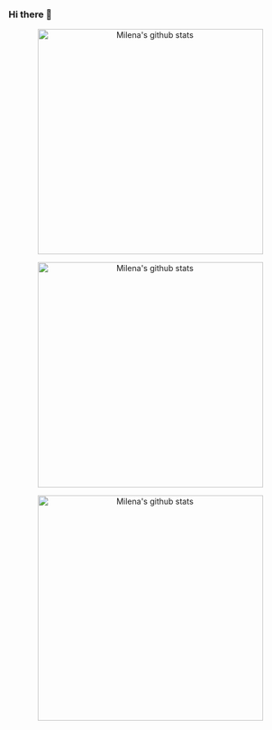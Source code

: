 ### Hi there 👋

<!--
**milenatteixeira/milenatteixeira** is a ✨ _special_ ✨ repository because its `README.md` (this file) appears on your GitHub profile.

Here are some ideas to get you started:

- 🔭 I’m currently working on ...
- 🌱 I’m currently learning ...
- 👯 I’m looking to collaborate on ...
- 🤔 I’m looking for help with ...
- 💬 Ask me about ...
- 📫 How to reach me: ...
- 😄 Pronouns: ...
- ⚡ Fun fact: ...
-->

<center>
    <tr>
      <td>
        <p align="center"><a href="#"><img width="400px" src="https://github-readme-stats.vercel.app/api?username=milenatteixeira&show_icons=true&count_private=true&hide_border=true&&exclude_repo=DatabaseAnalysisProject,probability-and-statistics-database-analysis,FacialRecognitionProject,ClassroomProject&include_all_commits=true&theme=yeblu" alt="Milena's github stats"/>
          </a></p>
       <p align="center"><a href="#"><img width="400px" src="https://github-readme-streak-stats.herokuapp.com/?user=milenatteixeira&hide_border=true&theme=yeblu"  alt="Milena's github stats"/></a></p>
      </td>
       <td>
        <p align="center"><a href="#"><img width="400px" src="https://github-readme-stats.vercel.app/api/top-langs?username=milenatteixeira&layout=compact&langs_count=20&hide_border=true&theme=yeblu" alt="Milena's github stats"/> </a></p>
      </td>
      </tr>
</center>
<br/>
